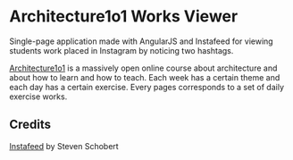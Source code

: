# Architecture1o1 Works Viewer
Single-page application made with AngularJS and Instafeed for viewing students work placed in Instagram by noticing two hashtags. 

[Architecture1o1](https://iversity.org/en/courses/architecture-101-part-i) is a massively open online course about architecture and about how to learn and how to teach. Each week has a certain theme and each day has a certain exercise. Every pages corresponds to a set of daily exercise works.


## Credits
[Instafeed](http://instafeedjs.com) by Steven Schobert



